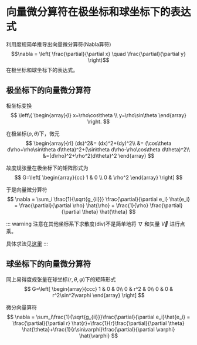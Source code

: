 # 向量微分算符在极坐标和球坐标下的表达式

利用度规简单推导出向量微分算符(Nabla算符)
$$\nabla = \left( \frac{\partial}{\partial x} \quad \frac{\partial}{\partial y} \right)$$
在极坐标和球坐标下的表达式。

## 极坐标下的向量微分算符

极坐标变换
$$
\left\{
\begin{array}{l}
x=\rho\cos\theta \\
y=\rho\sin\theta
\end{array}
\right.
$$

在极坐标$(\rho,\theta)$下，微元
$$
\begin{array}{rl}
(ds)^2&= (dx)^2+(dy)^2\\
&= (\cos\theta d\rho+\rho\sin\theta d\theta)^2+(\sin\theta d\rho-\rho\cos\theta d\theta)^2\\
&=(d\rho)^2+\rho^2(d\theta)^2
\end{array}
$$

故度规张量在极坐标下的矩阵形式为
$$
G=\left[
\begin{array}{cc}
1 & 0 \\
0 & \rho^2
\end{array}
\right]
$$

于是向量微分算符
$$
\nabla = \sum_i \frac{1}{\sqrt{g_{ii}}} \frac{\partial}{\partial e_i} \hat{e_i} = \frac{\partial}{\partial \rho} \hat{\rho} + \frac{1}{\rho} \frac{\partial}{\partial \theta} \hat{\theta}
$$

::: warning
注意在其他坐标系下求散度(div)不是简单地将 $\nabla$ 和矢量 $\vec{V}$ 进行点乘。

具体求法见[这里](/blog/math/metric)
:::

## 球坐标下的向量微分算符

同上易得度规张量在球坐标$(r,\theta,\varphi)$下的矩阵形式
$$
G=\left[
\begin{array}{ccc}
1 & 0 & 0\\
0 & r^2 & 0\\
0 & 0 & r^2\sin^2\varphi
\end{array}
\right]
$$

微分向量算符
$$
\nabla = \sum_i\frac{1}{\sqrt{g_{ii}}}\frac{\partial}{\partial e_i}\hat{e_i} = \frac{\partial}{\partial r} \hat{r}+\frac{1}{r}\frac{\partial}{\partial \theta} \hat{\theta}+\frac{1}{r\sin\varphi}\frac{\partial}{\partial \varphi} \hat{\varphi}
$$
